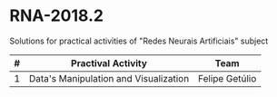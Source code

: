 # RNA-2018.2
Solutions for practical activities of "Redes Neurais Artificiais" subject

| #    | Practival Activity                    | Team           |
| ---- | ------------------------------------- | -------------- |
| 1    | Data's Manipulation and Visualization | Felipe Getúlio |

